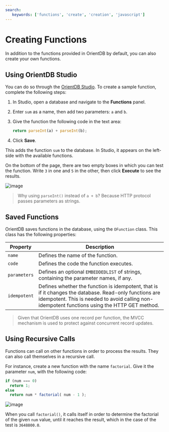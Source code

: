 ```yaml
---
search:
   keywords: ['functions', 'create', 'creation', 'javascript']
---
```


# Creating Functions

In addition to the functions provided in OrientDB by default, you can also create your own functions.

## Using OrientDB Studio

You can do so through the [OrientDB Studio](../studio/README.md). To create a sample function, complete the following steps:

1. In Studio, open a database and navigate to the **Functions** panel.

1. Enter `sum` as a name, then add two parameters: `a` and `b`.

1. Give the function the following code in the text area:

   ```javascript
   return parseInt(a) + parseInt(b);
   ```

1. Click **Save**.

This adds the function `sum` to the database.  In Studio, it appears on the left-side with the available functions.

On the bottom of the page, there are two empty boxes in which you can test the function.  Write `3` in one and `5` in the other, then click **Execute** to see the results.

![image](../images/studio-function-sum.png)

>Why using `parseInt()` instead of `a + b`?  Because HTTP protocol passes parameters as strings.

## Saved Functions

OrientDB saves functions in the database, using the `OFunction` class.  This class has the following properties:

| Property | Description |
|---|---|
| `name` | Defines the name of the function. |
| `code` | Defines the code the function executes. |
| `parameters` | Defines an optional `EMBEDDEDLIST` of strings, containing the parameter names, if any. |
| `idempotent` | Defines whether the function is idempotent, that is if it changes the database.  Read-only functions are idempotent.  This is needed to avoid calling non-idempotent functions using the HTTP GET method. |

>Given that OrientDB uses one record per function, the MVCC mechanism is used to protect against concurrent record updates.



## Using Recursive Calls

Functions can call on other functions in order to process the results.  They can also call themselves in a recursive call.

For instance, create a new function with the name `factorial`.  Give it the parameter `num`, with the following code:

```javascript
if (num === 0)
  return 1;
else
  return num * factorial( num - 1 );
```

![image](../images/studio-function-factorial.png)

When you call `factorial()`, it calls itself in order to determine the factorial of the given `num` value, until it reaches the result, which in the case of the test is `3648800.0`.
